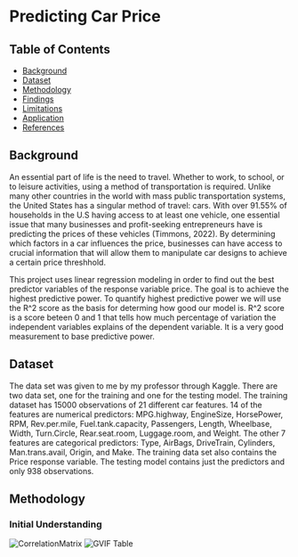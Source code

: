 # Predicting Car Price

## Table of Contents
* [Background](#background)
* [Dataset](#dataset)
* [Methodology](#methodology)
* [Findings](#findings)
* [Limitations](#limitations)
* [Application](#application) 
* [References](#references)

## Background
An essential part of life is the need to travel. Whether to work, to school, or to leisure activities, using a method of transportation is required. Unlike many other countries in the world with mass public transportation systems, the United States has a singular method of travel: cars. With over 91.55% of households in the U.S having access to at least one vehicle, one essential issue that many businesses and profit-seeking entrepreneurs have is predicting the prices of these vehicles (Timmons, 2022). By determining which factors in a car influences the price, businesses can have access to crucial information that will allow them to manipulate car designs to achieve a certain price threshhold. 

This project uses linear regression modeling in order to find out the best predictor variables of the response variable price. The goal is to achieve the highest predictive power. To quantify highest predictive power we will use the R^2 score as the basis for determing how good our model is. R^2 score is a score beteen 0 and 1 that tells how much percentage of variation the independent variables explains of the dependent variable. It is a very good measurement to base predictive power. 

## Dataset
The data set was given to me by my professor through Kaggle. There are two data set, one for the training and one for the testing model. The training dataset has 15000 observations of 21 different car features. 14 of the features are numerical predictors: MPG.highway, EngineSize, HorsePower, RPM, Rev.per.mile, Fuel.tank.capacity, Passengers, Length, Wheelbase, Width, Turn.Circle, Rear.seat.room, Luggage.room, and Weight. The other 7 features are categorical predictors: Type, AirBags, DriveTrain, Cylinders, Man.trans.avail, Origin, and Make. The training data set also contains the Price response variable. The testing model contains just the predictors and only 938 observations.

## Methodology 

### Initial Understanding

![CorrelationMatrix](https://user-images.githubusercontent.com/78633730/182768925-107914cc-f261-4bda-ae28-ed60a443fe08.png)
![GVIF Table](https://user-images.githubusercontent.com/78633730/182768928-698ec0b6-246a-4ee1-a577-476e95b0ca45.png)


